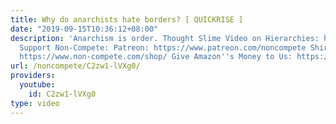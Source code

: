 ```yaml
---
title: Why do anarchists hate borders? [ QUICKRISE ]
date: "2019-09-15T10:36:12+08:00"
description: 'Anarchism is order. Thought Slime Video on Hierarchies: https://www.youtube.com/watch?v=ToU5eU2JrZc
  Support Non-Compete: Patreon: https://www.patreon.com/noncompete Shirts ''n Stickers:
  https://www.non-compete.com/shop/ Give Amazon''s Money to Us: https://amzn.to/2H6CKfe'
url: /noncompete/C2zw1-lVXg0/
providers:
  youtube:
    id: C2zw1-lVXg0
type: video
---
```

